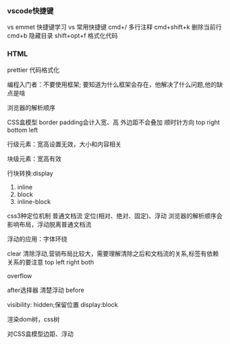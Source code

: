 ### vscode快捷键

vs  emmet 快捷键学习
vs  常用快捷键
cmd+/  多行注释
cmd+shift+k 删除当前行
cmd+b 隐藏目录
shift+opt+f 格式化代码


### HTML

prettier 代码格式化

编程入门者：不要使用框架; 要知道为什么框架会存在，他解决了什么问题,他的缺点是啥

浏览器的解析顺序

CSS盒模型
border padding会计入宽、高
外边距不会叠加   顺时针方向 top right bottom left

行级元素：宽高设置无效，大小和内容相关

块级元素：宽高有效

行块转换:display 

1. inline
2. block
3. inline-block

css3种定位机制   普通文档流  定位(相对、绝对、固定)、浮动
浏览器的解析顺序会影响布局，浮动脱离普通文档流

浮动的应用：字体环绕

clear 清除浮动,营销布局比较大，需要理解清除之后和文档流的关系,标签有依赖关系的要注意
top left right both

overflow

after选择器  清楚浮动
before

visibility: hidden;保留位置
display:block

渲染dom树，css树

对CSS盒模型边距、浮动
